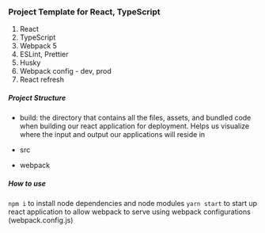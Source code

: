 ### Project Template for React, TypeScript

1. React
2. TypeScript
3. Webpack 5
4. ESLint, Prettier
5. Husky
6. Webpack config - dev, prod
7. React refresh

##### Project Structure
- build: the directory that contains all the files, assets, and bundled code when building our react application for deployment. Helps us visualize where the input and output our applications will reside in

- src

- webpack


##### How to use
`npm i` to install node dependencies and node modules
`yarn start` to start up react application to allow webpack to serve using webpack configurations (webpack.config.js) 